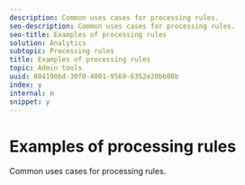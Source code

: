 ```yaml
---
description: Common uses cases for processing rules.
seo-description: Common uses cases for processing rules.
seo-title: Examples of processing rules
solution: Analytics
subtopic: Processing rules
title: Examples of processing rules
topic: Admin tools
uuid: 804190bd-30f0-4001-9569-6352e20bb00b
index: y
internal: n
snippet: y
---
```


# Examples of processing rules

Common uses cases for processing rules.

